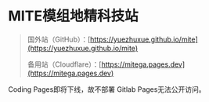 ﻿# MITE模组地精科技站

> 
> 国外站（GitHub）：[https://yuezhuxue.github.io/mite](https://yuezhuxue.github.io/mite)
>
> 备用站（Cloudflare）：[https://mitega.pages.dev](https://mitega.pages.dev)  
> 

Coding Pages即将下线，故不部署
Gitlab Pages无法公开访问。
